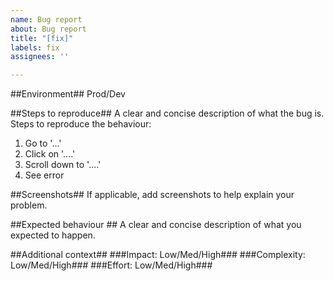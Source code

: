 ```yaml
---
name: Bug report
about: Bug report
title: "[fix]"
labels: fix
assignees: ''

---
```


##Environment##
Prod/Dev

##Steps to reproduce##
A clear and concise description of what the bug is.
Steps to reproduce the behaviour:
1. Go to '...'
2. Click on '....'
3. Scroll down to '....'
4. See error

##Screenshots##
If applicable, add screenshots to help explain your problem.

##Expected behaviour ##
A clear and concise description of what you expected to happen.

##Additional context##
###Impact: Low/Med/High###
###Complexity: Low/Med/High###
###Effort: Low/Med/High###
